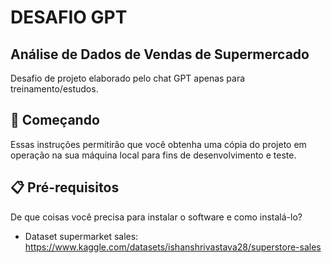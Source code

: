 # DESAFIO GPT
## Análise de Dados de Vendas de Supermercado

Desafio de projeto elaborado pelo chat GPT apenas para treinamento/estudos.

## 🚀 Começando
Essas instruções permitirão que você obtenha uma cópia do projeto em operação na sua máquina local para fins de desenvolvimento e teste.

## 📋 Pré-requisitos
De que coisas você precisa para instalar o software e como instalá-lo?

- Dataset supermarket sales:
https://www.kaggle.com/datasets/ishanshrivastava28/superstore-sales

